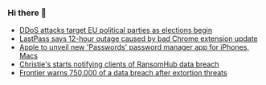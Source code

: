 ### Hi there 👋

<!--START_SECTION:feed-->
* [DDoS attacks target EU political parties as elections begin](https://www.bleepingcomputer.com/news/security/ddos-attacks-target-eu-political-parties-as-elections-begin/)
* [LastPass says 12-hour outage caused by bad Chrome extension update](https://www.bleepingcomputer.com/news/security/lastpass-says-12-hour-outage-caused-by-bad-chrome-extension-update/)
* [Apple to unveil new 'Passwords' password manager app for iPhones, Macs](https://www.bleepingcomputer.com/news/security/apple-to-unveil-new-passwords-password-manager-app-for-iphones-macs/)
* [Christie's starts notifying clients of RansomHub data breach](https://www.bleepingcomputer.com/news/security/christies-starts-notifying-clients-of-ransomhub-data-breach/)
* [Frontier warns 750,000 of a data breach after extortion threats](https://www.bleepingcomputer.com/news/security/frontier-warns-750-000-of-a-data-breach-after-extorted-by-ransomhub/)
<!--END_SECTION:feed-->

<!--
**frankenk/frankenk** is a ✨ _special_ ✨ repository because its `README.md` (this file) appears on your GitHub profile.

Here are some ideas to get you started:

- 🔭 I’m currently working on ...
- 🌱 I’m currently learning ...
- 👯 I’m looking to collaborate on ...
- 🤔 I’m looking for help with ...
- 💬 Ask me about ...
- 📫 How to reach me: ...
- 😄 Pronouns: ...
- ⚡ Fun fact: ...
-->



